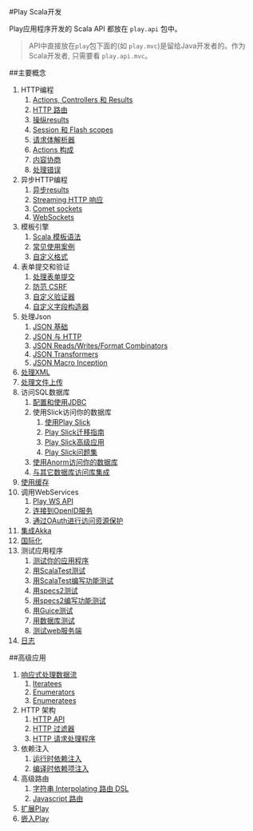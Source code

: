 #Play Scala开发

Play应用程序开发的 Scala API 都放在 `play.api` 包中。

> API中直接放在`play`包下面的(如 `play.mvc`)是留给Java开发者的。作为Scala开发者, 只需要看 `play.api.mvc`。

##主要概念
1. HTTP编程
    1. [Actions, Controllers 和 Results](Main_concepts/01_HTTP_programming/01_Actions_Controllers_and_Results.md)
    2. [HTTP 路由](Main_concepts/01_HTTP_programming/02_HTTP_Routing.md)
    3. [操纵results](Main_concepts/01_HTTP_programming/03_Manipulating_results.md)
    4. [Session 和 Flash scopes](Main_concepts/01_HTTP_programming/04_Session_and_Flash_scopes.md)
    5. [请求体解析器](Main_concepts/01_HTTP_programming/05_Body_parsers.md)
    6. [Actions 构成](Main_concepts/01_HTTP_programming/06_Actions_composition.md)
    7. [内容协商](Main_concepts/01_HTTP_programming/07_Content_negotiation.md)
    8. [处理错误](Main_concepts/01_HTTP_programming/08_Handling_errors.md)
2. 异步HTTP编程
    1. [异步results](Main_concepts/02_Asynchronous_HTTP_programming/01_Asynchronous_results.md)
    2. [Streaming HTTP 响应](Main_concepts/02_Asynchronous_HTTP_programming/02_Streaming_HTTP_responses.md)
    3. [Comet sockets](Main_concepts/02_Asynchronous_HTTP_programming/03_Comet_sockets.md)
    4. [WebSockets](Main_concepts/02_Asynchronous_HTTP_programming/04_WebSockets.md)
3. 模板引擎
    1. [Scala 模板语法](Main_concepts/03_The_template_engine/01_Scala_templates_syntax.md)
    2. [常见使用案例](Main_concepts/03_The_template_engine/02_Common_use_cases.md)
    3. [自定义格式](Main_concepts/03_The_template_engine/03_Custom_format.md)
4. 表单提交和验证
    1. [处理表单提交](Main_concepts/04_Form_submission_and_validation/01_Handling_form_submission.md)
    2. [防范 CSRF](Main_concepts/04_Form_submission_and_validation/02_Protecting_against_CSRF.md)
    3. [自定义验证器](Main_concepts/04_Form_submission_and_validation/03_Custom_Validations.md)
    4. [自定义字段构造器](Main_concepts/04_Form_submission_and_validation/04_Custom_Field_Constructors.md)
5. 处理Json
    1. [JSON 基础](Main_concepts/05_Working_with_Json/01_JSON_basics.md)
    2. [JSON 与 HTTP](Main_concepts/05_Working_with_Json/02_JSON_with_HTTP.md)
    3. [JSON Reads/Writes/Format Combinators](Main_concepts/05_Working_with_Json/03_JSON_Reads_Writes_Format_Combinators.md)
    4. [JSON Transformers](Main_concepts/05_Working_with_Json/04_JSON_Transformers.md)
    5. [JSON Macro Inception](Main_concepts/05_Working_with_Json/05_JSON_Macro_Inception.md)
6. [处理XML](Main_concepts/06_Working_with_XML.md)
7. [处理文件上传](Main_concepts/07_Handling_file_upload.md)
8. 访问SQL数据库
    1. [配置和使用JDBC](Main_concepts/08_Accessing_an_SQL_database/01_Configuring_and_using_JDBC.md)
    2. 使用Slick访问你的数据库
        1. [使用Play Slick](Main_concepts/08_Accessing_an_SQL_database/02_01_Using_Play_Slick.md)
        2. [Play Slick迁移指南](Main_concepts/08_Accessing_an_SQL_database/02_02_Play_Slick_migration_guide.md)
        3. [Play Slick高级应用](Main_concepts/08_Accessing_an_SQL_database/02_03_Play_Slick_advanced_topics.md)
        4. [Play Slick问题集](Main_concepts/08_Accessing_an_SQL_database/02_04_Play_Slick_FAQ.md)
    3. [使用Anorm访问你的数据库](Main_concepts/08_Accessing_an_SQL_database/03_Using_Anorm_to_access_your_database.md)
    4. [与其它数据库访问库集成](Main_concepts/08_Accessing_an_SQL_database/04_Integrating_with_other_database_access_libraries.md)
9. [使用缓存](Main_concepts/09_Using_the_Cache.md)
10. 调用WebServices
    1. [Play WS API](Main_concepts/10_Calling_WebServices/01_The_Play_WS_API.md)
    2. [连接到OpenID服务](Main_concepts/10_Calling_WebServices/02_Connecting_to_OpenID_services.md)
    3. [通过OAuth进行访问资源保护](Main_concepts/10_Calling_WebServices/03_Accessing_resources_protected_by_OAuth.md)
11. [集成Akka](Main_concepts/11_Integrating_with_Akka.md)
12. [国际化](Main_concepts/12_Internationalization.md)
13. 测试应用程序
    1. [测试你的应用程序](Main_concepts/13_Testing_your_application/01_Testing_your_Application.md)
    2. [用ScalaTest测试](Main_concepts/13_Testing_your_application/02_Testing_with_ScalaTest.md)
    3. [用ScalaTest编写功能测试](Main_concepts/13_Testing_your_application/03_Writing_functional_tests_with_ScalaTest.md)
    4. [用specs2测试](Main_concepts/13_Testing_your_application/04_Testing_with_specs2.md)
    5. [用specs2编写功能测试](Main_concepts/13_Testing_your_application/05_Writing_functional_tests_with_specs2.md)
    6. [用Guice测试](Main_concepts/13_Testing_your_application/06_Testing_with_Guice.md)
    7. [用数据库测试](Main_concepts/13_Testing_your_application/07_Testing_with_databases.md)
    8. [测试web服务端](Main_concepts/13_Testing_your_application/08_Testing_web_service_clients.md)
14. [日志](Main_concepts/14_Logging.md)

##高级应用
1. [响应式处理数据流](Advanced_topics/01_Handling_data_streams_reactively/Handling_data_streams_reactively.md)
    1. [Iteratees](Advanced_topics/01_Handling_data_streams_reactively/01_Iteratees.md)
    2. [Enumerators](Advanced_topics/01_Handling_data_streams_reactively/02_Enumerators.md)
    3. [Enumeratees](Advanced_topics/01_Handling_data_streams_reactively/03_Enumeratees.md)
2. HTTP 架构
    1. [HTTP API](Advanced_topics/02_HTTP_architecture/01_HTTP_API.md)
    2. [HTTP 过滤器](Advanced_topics/02_HTTP_architecture/02_HTTP_filters.md)
    3. [HTTP 请求处理程序](Advanced_topics/02_HTTP_architecture/03_HTTP_request_handlers.md)
3. 依赖注入
    1. [运行时依赖注入](Advanced_topics/03_Dependency_injection/01_Runtime_dependency_injection.md)
    2. [编译时依赖项注入](Advanced_topics/03_Dependency_injection/02_Compile_time_dependency_injection.md)
4. 高级路由
    1. [字符串 Interpolating 路由 DSL](Advanced_topics/04_Advanced_routing/01_String_Interpolating_Routing_DSL.md)
    2. [Javascript 路由](Advanced_topics/04_Advanced_routing/02_Javascript_routing.md)
5. [扩展Play](Advanced_topics/05_Extending_Play.md)
6. [嵌入Play](Advanced_topics/06_Embedding_Play.md)